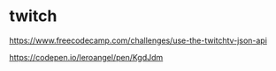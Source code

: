 # twitch
https://www.freecodecamp.com/challenges/use-the-twitchtv-json-api

https://codepen.io/leroangel/pen/KgdJdm
